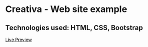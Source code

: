 # Creativa - Web site example 
## Technologies used: HTML, CSS, Bootstrap

[Live Preview](https://ecstatic-murdock-a6cc45.netlify.app)